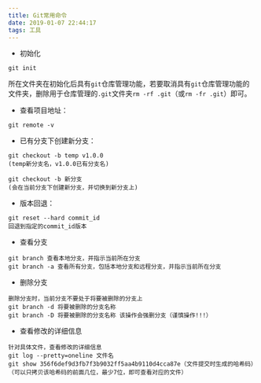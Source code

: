 ```yaml
---
title: Git常用命令
date: 2019-01-07 22:44:17
tags: 工具
---
```


* 初始化

```
git init
```

所在文件夹在初始化后具有`git`仓库管理功能，若要取消具有`git`仓库管理功能的文件夹，删除用于仓库管理的`.git`文件夹`rm -rf .git`（或`rm -fr .git`）即可。

* 查看项目地址：

```
git remote -v
```

* 已有分支下创建新分支：

```
git checkout -b temp v1.0.0
(temp新分支名，v1.0.0已有分支名)

git checkout -b 新分支
(会在当前分支下创建新分支，并切换到新分支上)
```

* 版本回退：

```
git reset --hard commit_id
回退到指定的commit_id版本
```

* 查看分支

```
git branch 查看本地分支，并指示当前所在分支
git branch -a 查看所有分支，包括本地分支和远程分支，并指示当前所在分支
```

* 删除分支

```
删除分支时，当前分支不要处于将要被删除的分支上
git branch -d 将要被删除的分支名称
git branch -D 将要被删除的分支名称 该操作会强删分支（谨慎操作!!!）
```

* 查看修改的详细信息

```
针对具体文件，查看修改的详细信息
git log --pretty=oneline 文件名
git show 356f6def9d3fb7f3b9032ff5aa4b9110d4cca87e（文件提交时生成的哈希码）（可以只拷贝该哈希码的前面几位，最少7位，即可查看对应的文件）
```
